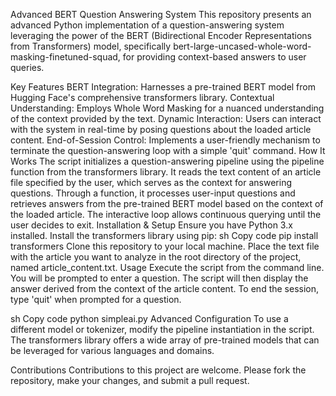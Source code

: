 Advanced BERT Question Answering System
This repository presents an advanced Python implementation of a question-answering system leveraging the power of the BERT (Bidirectional Encoder Representations from Transformers) model, specifically bert-large-uncased-whole-word-masking-finetuned-squad, for providing context-based answers to user queries.

Key Features
BERT Integration: Harnesses a pre-trained BERT model from Hugging Face's comprehensive transformers library.
Contextual Understanding: Employs Whole Word Masking for a nuanced understanding of the context provided by the text.
Dynamic Interaction: Users can interact with the system in real-time by posing questions about the loaded article content.
End-of-Session Control: Implements a user-friendly mechanism to terminate the question-answering loop with a simple 'quit' command.
How It Works
The script initializes a question-answering pipeline using the pipeline function from the transformers library.
It reads the text content of an article file specified by the user, which serves as the context for answering questions.
Through a function, it processes user-input questions and retrieves answers from the pre-trained BERT model based on the context of the loaded article.
The interactive loop allows continuous querying until the user decides to exit.
Installation & Setup
Ensure you have Python 3.x installed.
Install the transformers library using pip:
sh
Copy code
pip install transformers
Clone this repository to your local machine.
Place the text file with the article you want to analyze in the root directory of the project, named article_content.txt.
Usage
Execute the script from the command line. You will be prompted to enter a question. The script will then display the answer derived from the context of the article content. To end the session, type 'quit' when prompted for a question.

sh
Copy code
python simpleai.py
Advanced Configuration
To use a different model or tokenizer, modify the pipeline instantiation in the script. The transformers library offers a wide array of pre-trained models that can be leveraged for various languages and domains.

Contributions
Contributions to this project are welcome. Please fork the repository, make your changes, and submit a pull request.


